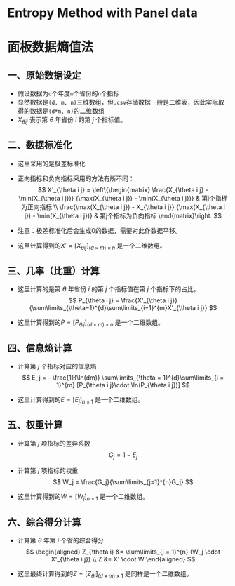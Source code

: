 # Entropy Method with Panel data
# 面板数据熵值法

## 一、原始数据设定

- 假设数据为`d`个年度`m`个省份的`n`个指标
- 显然数据是`(d, m, n)`三维数组，但`.csv`存储数据一般是二维表，因此实际取得的数据是`(d*m, n)`的二维数组
- $X_{\theta i j}$ 表示第 $\theta$ 年省份 $i$ 的第 $j$ 个指标值。

## 二、数据标准化

- 这里采用的是极差标准化

- 正向指标和负向指标采用的方法有所不同：
  $$
  X'_{\theta i j} = 
  \left\{\begin{matrix}
  \frac{X_{\theta i j} - \min(X_{\theta i j})}
  {\max(X_{\theta i j}) - \min(X_{\theta i j})} &  第j个指标为正向指标 \\
  \frac{\max(X_{\theta i j}) - X_{\theta i j}}
  {\max(X_{\theta i j}) - \min(X_{\theta i j})}   & 第j个指标为负向指标
  \end{matrix}\right.
  $$
  
- 注意：极差标准化后会生成0的数据，需要对此作数据平移。

- 这里计算得到的$X' = [X_{\theta i j}]_{(d \times m) \times n}$ 是一个二维数组。

## 三、几率（比重）计算

- 这里计算的是第 $\theta$ 年省份 $i$ 的第 $j$ 个指标值在第 $j$ 个指标下的占比。
  $$
  P_{\theta i j} = 
  \frac{X'_{\theta i j}}
  {\sum\limits_{\theta=1}^{d}\sum\limits_{i=1}^{m}X'_{\theta i j}}
  $$

- 这里计算得到的$P = [P_{\theta i j}]_{(d \times m) \times n}$ 是一个二维数组。

## 四、信息熵计算

- 计算第 $j$ 个指标对应的信息熵
  $$
  E_j = - \frac{1}{\ln(dm)}
  \sum\limits_{\theta = 1}^{d}\sum\limits_{i = 1}^{m}
  [P_{\theta i j}\cdot \ln(P_{\theta i j})]
  $$

- 这里计算得到的$E = [E_j]_{n \times 1}$  是一个二维数组。

## 五、权重计算

- 计算第 $j$ 项指标的差异系数
  $$
  G_j = 1 - E_j
  $$

- 计算第 $j$ 项指标的权重
  $$
  W_j = \frac{G_j}{\sum\limits_{j=1}^{n}G_j}
  $$

- 这里计算得到的$W = [W_j]_{n \times 1}$  是一个二维数组。

## 六、综合得分计算

- 计算第 $\theta$ 年第 $i$ 个省的综合得分
  $$
  \begin{aligned}
  Z_{\theta i} 
  &= \sum\limits_{j = 1}^{n} (W_j \cdot X'_{\theta i j}) \\
  Z &=  X' \cdot W
  \end{aligned}
  $$

- 这里最终计算得到的$Z = [Z_{\theta i}]_{(d \times m) \times 1}$ 是同样是一个二维数组。
